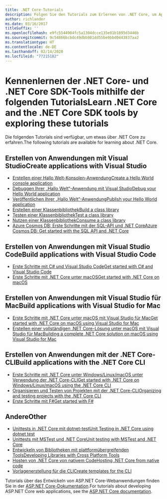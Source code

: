 ```yaml
---
title: .NET Core-Tutorials
description: Folgen Sie den Tutorials zum Erlernen von .NET Core, um Apps und Bibliotheken für Mac, Linux und Windows zu erstellen.
author: richlander
ms.date: 03/16/2017
titleSuffix: ''
ms.openlocfilehash: e9fc5544904fc5a1304dcce135e01b1895d3446b
ms.sourcegitcommit: 9c54866bcbdc49dbb981dd55be9bbd0443837aa2
ms.translationtype: HT
ms.contentlocale: de-DE
ms.lasthandoff: 02/14/2020
ms.locfileid: "77215182"
---
```

# <a name="learn-net-core-and-the-net-core-sdk-tools-by-exploring-these-tutorials"></a><span data-ttu-id="10d08-103">Kennenlernen der .NET Core- und .NET Core SDK-Tools mithilfe der folgenden Tutorials</span><span class="sxs-lookup"><span data-stu-id="10d08-103">Learn .NET Core and the .NET Core SDK tools by exploring these tutorials</span></span>

<span data-ttu-id="10d08-104">Die folgenden Tutorials sind verfügbar, um etwas über .NET Core zu erfahren.</span><span class="sxs-lookup"><span data-stu-id="10d08-104">The following tutorials are available for learning about .NET Core.</span></span>

## <a name="create-applications-with-visual-studio"></a><span data-ttu-id="10d08-105">Erstellen von Anwendungen mit Visual Studio</span><span class="sxs-lookup"><span data-stu-id="10d08-105">Create applications with Visual Studio</span></span>

- [<span data-ttu-id="10d08-106">Erstellen einer Hallo Welt-Konsolen-Anwendung</span><span class="sxs-lookup"><span data-stu-id="10d08-106">Create a Hello World console application</span></span>](with-visual-studio.md)
- [<span data-ttu-id="10d08-107">Debuggen Ihrer „Hallo Welt“-Anwendung mit Visual Studio</span><span class="sxs-lookup"><span data-stu-id="10d08-107">Debug your Hello World application</span></span>](debugging-with-visual-studio.md)
- [<span data-ttu-id="10d08-108">Veröffentlichen Ihrer „Hallo Welt“-Anwendung</span><span class="sxs-lookup"><span data-stu-id="10d08-108">Publish your Hello World application</span></span>](publishing-with-visual-studio.md)
- [<span data-ttu-id="10d08-109">Erstellen einer Klassenbibliothek</span><span class="sxs-lookup"><span data-stu-id="10d08-109">Build a class library</span></span>](library-with-visual-studio.md)
- [<span data-ttu-id="10d08-110">Testen einer Klassenbibliothek</span><span class="sxs-lookup"><span data-stu-id="10d08-110">Test a class library</span></span>](testing-library-with-visual-studio.md)
- [<span data-ttu-id="10d08-111">Nutzen einer Klassenbibliothek</span><span class="sxs-lookup"><span data-stu-id="10d08-111">Consume a class library</span></span>](consuming-library-with-visual-studio.md)
- [<span data-ttu-id="10d08-112">Azure Cosmos DB: Erste Schritte mit der SQL-API und .NET Core</span><span class="sxs-lookup"><span data-stu-id="10d08-112">Azure Cosmos DB: Get started with the SQL API and .NET Core</span></span>](/azure/cosmos-db/sql-api-dotnetcore-get-started)

## <a name="build-applications-with-visual-studio-code"></a><span data-ttu-id="10d08-113">Erstellen von Anwendungen mit Visual Studio Code</span><span class="sxs-lookup"><span data-stu-id="10d08-113">Build applications with Visual Studio Code</span></span>

- [<span data-ttu-id="10d08-114">Erste Schritte mit C# und Visual Studio Code</span><span class="sxs-lookup"><span data-stu-id="10d08-114">Get started with C# and Visual Studio Code</span></span>](with-visual-studio-code.md)
- [<span data-ttu-id="10d08-115">Erste Schritte mit .NET Core unter macOS</span><span class="sxs-lookup"><span data-stu-id="10d08-115">Get started with .NET Core on macOS</span></span>](using-on-macos.md)

## <a name="build-applications-with-visual-studio-for-mac"></a><span data-ttu-id="10d08-116">Erstellen von Anwendungen mit Visual Studio für Mac</span><span class="sxs-lookup"><span data-stu-id="10d08-116">Build applications with Visual Studio for Mac</span></span>

- [<span data-ttu-id="10d08-117">Erste Schritte mit .NET Core unter macOS mit Visual Studio für Mac</span><span class="sxs-lookup"><span data-stu-id="10d08-117">Get started with .NET Core on macOS using Visual Studio for Mac</span></span>](using-on-mac-vs.md)
- [<span data-ttu-id="10d08-118">Erstellen einer vollständigen .NET Core-Lösung unter macOS mit Visual Studio für Mac</span><span class="sxs-lookup"><span data-stu-id="10d08-118">Building a complete .NET Core solution on macOS using Visual Studio for Mac</span></span>](using-on-mac-vs-full-solution.md)

## <a name="build-applications-with-the-net-core-cli"></a><span data-ttu-id="10d08-119">Erstellen von Anwendungen mit der .NET Core-CLI</span><span class="sxs-lookup"><span data-stu-id="10d08-119">Build applications with the .NET Core CLI</span></span>

- [<span data-ttu-id="10d08-120">Erste Schritte mit .NET Core unter Windows/Linux/macOS unter Verwendung der .NET Core-CLI</span><span class="sxs-lookup"><span data-stu-id="10d08-120">Get started with .NET Core on Windows/Linux/macOS using the .NET Core CLI</span></span>](cli-create-console-app.md)
- [<span data-ttu-id="10d08-121">Organisieren und Testen von Projekten mit der .NET Core-CLI</span><span class="sxs-lookup"><span data-stu-id="10d08-121">Organizing and testing projects with the .NET Core CLI</span></span>](testing-with-cli.md)
- [<span data-ttu-id="10d08-122">Erste Schritte mit F#</span><span class="sxs-lookup"><span data-stu-id="10d08-122">Get started with F#</span></span>](../../fsharp/get-started/get-started-command-line.md)

## <a name="other"></a><span data-ttu-id="10d08-123">Andere</span><span class="sxs-lookup"><span data-stu-id="10d08-123">Other</span></span>

- [<span data-ttu-id="10d08-124">Unittests in .NET Core mit dotnet-test</span><span class="sxs-lookup"><span data-stu-id="10d08-124">Unit Testing in .NET Core using dotnet test</span></span>](../testing/unit-testing-with-dotnet-test.md)
- [<span data-ttu-id="10d08-125">Unittests mit MSTest und .NET Core</span><span class="sxs-lookup"><span data-stu-id="10d08-125">Unit testing with MSTest and .NET Core</span></span>](../testing/unit-testing-with-mstest.md)
- [<span data-ttu-id="10d08-126">Entwickeln von Bibliotheken mit plattformübergreifenden Tools</span><span class="sxs-lookup"><span data-stu-id="10d08-126">Developing Libraries with Cross Platform Tools</span></span>](libraries.md)
- [<span data-ttu-id="10d08-127">Hosten von .NET Core von nativem Code</span><span class="sxs-lookup"><span data-stu-id="10d08-127">Hosting .NET Core from native code</span></span>](netcore-hosting.md)
- [<span data-ttu-id="10d08-128">Vorlagenerstellung für die CLI</span><span class="sxs-lookup"><span data-stu-id="10d08-128">Create templates for the CLI</span></span>](cli-templates-create-item-template.md)

<span data-ttu-id="10d08-129">Tutorials über das Entwickeln von ASP.NET Core-Webanwendungen finden Sie in der [ASP.NET Core-Dokumentation](/aspnet/core/).</span><span class="sxs-lookup"><span data-stu-id="10d08-129">For tutorials about developing ASP.NET Core web applications, see the [ASP.NET Core documentation](/aspnet/core/).</span></span>
